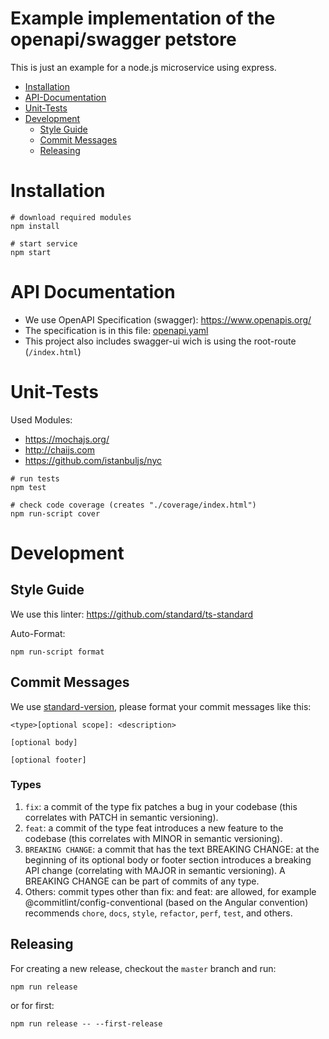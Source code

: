 # Example implementation of the openapi/swagger petstore

This is just an example for a node.js microservice using express.

* [Installation](#Installation)
* [API-Documentation](#API-Documentation)
* [Unit-Tests](#Unit-Tests)
* [Development](#Development)
  * [Style Guide](#Style-Guide)
  * [Commit Messages](#Commit-Messages)
  * [Releasing](#Releasing)

# Installation
```shell
# download required modules
npm install

# start service
npm start
```

# API Documentation

* We use OpenAPI Specification (swagger): https://www.openapis.org/
* The specification is in this file: [openapi.yaml](swaggerui-dist/openapi.yaml)
* This project also includes swagger-ui wich is using the root-route (`/index.html`)

# Unit-Tests

Used Modules:
* https://mochajs.org/
* http://chaijs.com
* https://github.com/istanbuljs/nyc

```shell
# run tests
npm test

# check code coverage (creates "./coverage/index.html")
npm run-script cover
```

# Development

## Style Guide

We use this linter: https://github.com/standard/ts-standard

Auto-Format:

`npm run-script format`

## Commit Messages

We use [standard-version](https://github.com/conventional-changelog/standard-version), please format your commit messages like this:

```
<type>[optional scope]: <description>

[optional body]

[optional footer]
```

### Types

1. `fix`: a commit of the type fix patches a bug in your codebase (this correlates with PATCH in semantic versioning).
2. `feat`: a commit of the type feat introduces a new feature to the codebase (this correlates with MINOR in semantic versioning).
3. `BREAKING CHANGE`: a commit that has the text BREAKING CHANGE: at the beginning of its optional body or footer section introduces a breaking API change (correlating with MAJOR in semantic versioning). A BREAKING CHANGE can be part of commits of any type.
4. Others: commit types other than fix: and feat: are allowed, for example @commitlint/config-conventional (based on the Angular convention) recommends `chore`, `docs`, `style`, `refactor`, `perf`, `test`, and others.

## Releasing
For creating a new release, checkout the `master` branch and run:

`npm run release`

or for first:

`npm run release -- --first-release`
